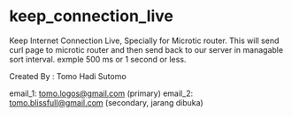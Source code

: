 # keep_connection_live
Keep Internet Connection Live, Specially for Microtic router. This will send curl page to microtic router and then send back to our server in managable sort interval. exmple 500 ms or 1 second or less.

Created By : Tomo Hadi Sutomo

email_1: tomo.logos@gmail.com (primary)
email_2: tomo.blissfull@gmail.com (secondary, jarang dibuka)
